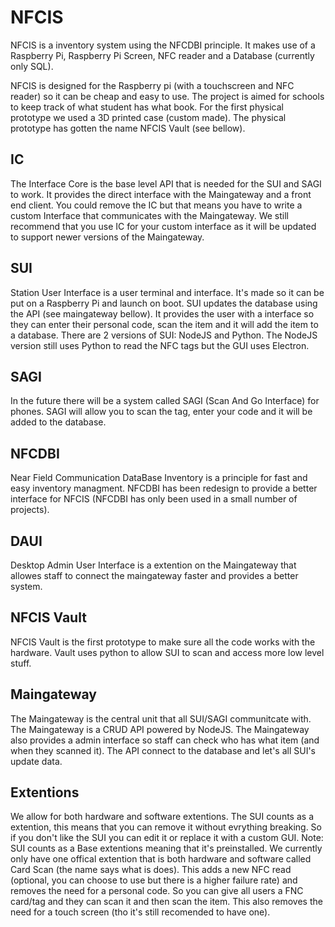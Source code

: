 # NFCIS
NFCIS is a inventory system using the NFCDBI principle. It makes use of a Raspberry Pi, Raspberry Pi Screen, NFC reader and a Database (currently only SQL).  

NFCIS is designed for the Raspberry pi (with a touchscreen and NFC reader) so it can be cheap and easy to use. The project is aimed for schools to keep track of what student has what book. For the first physical prototype we used a 3D printed case (custom made). The physical prototype has gotten the name NFCIS Vault (see bellow). 

## IC 
The Interface Core is the base level API that is needed for the SUI and SAGI to work. It provides the direct interface with the Maingateway and a front end client. You could remove the IC but that means you have to write a custom Interface that communicates with the Maingateway. We still recommend that you use IC for your custom interface as it will be updated to support newer versions of the Maingateway. 

## SUI 
Station User Interface is a user terminal and interface. It's made so it can be put on a Raspberry Pi and launch on boot. SUI updates the database using the API (see maingateway bellow). It provides the user with a interface so they can enter their personal code, scan the item and it will add the item to a database. There are 2 versions of SUI: NodeJS and Python. The NodeJS version still uses Python to read the NFC tags but the GUI uses Electron. 

## SAGI
In the future there will be a system called SAGI (Scan And Go Interface) for phones. SAGI will allow you to scan the tag, enter your code and it will be added to the database. 

## NFCDBI 
Near Field Communication DataBase Inventory is a principle for fast and easy inventory managment. NFCDBI has been redesign to provide a better interface for NFCIS (NFCDBI has only been used in a small number of projects). 

## DAUI
Desktop Admin User Interface is a extention on the Maingateway that allowes staff to connect the maingateway faster and provides a better system. 

## NFCIS Vault 
NFCIS Vault is the first prototype to make sure all the code works with the hardware. Vault uses python to allow SUI to scan and access more low level stuff. 

## Maingateway
The Maingateway is the central unit that all SUI/SAGI communitcate with. The Maingateway is a CRUD API powered by NodeJS. The Maingateway also provides a admin interface so staff can check who has what item (and when they scanned it). The API connect to the database and let's all SUI's update data. 

## Extentions
We allow for both hardware and software extentions. The SUI counts as a extention, this means that you can remove it without evrything breaking. So if you don't like the SUI you can edit it or replace it with a custom GUI. Note: SUI counts as a Base extentions meaning that it's preinstalled. We currently only have one offical extention that is both hardware and software called Card Scan (the name says what is does). This adds a new NFC read (optional, you can choose to use but there is a higher failure rate) and removes the need for a personal code. So you can give all users a FNC card/tag and they can scan it and then scan the item. This also removes the need for a touch screen (tho it's still recomended to have one). 
